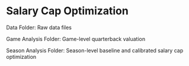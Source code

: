 # Salary Cap Optimization



Data Folder: Raw data files

Game Analysis Folder: Game-level quarterback valuation

Season Analysis Folder: Season-level baseline and calibrated salary cap optimization

